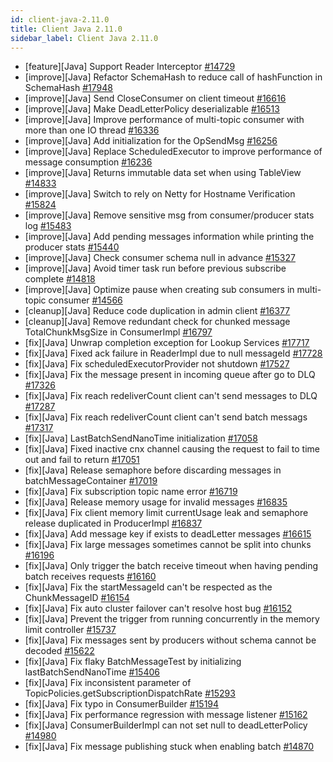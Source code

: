 ```yaml
---
id: client-java-2.11.0
title: Client Java 2.11.0
sidebar_label: Client Java 2.11.0
---
```


- [feature][Java] Support Reader Interceptor [#14729](https://github.com/apache/pulsar/pull/14729)
- [improve][Java] Refactor SchemaHash to reduce call of hashFunction in SchemaHash [#17948](https://github.com/apache/pulsar/pull/17948)
- [improve][Java] Send CloseConsumer on client timeout [#16616](https://github.com/apache/pulsar/pull/16616)
- [improve][Java] Make DeadLetterPolicy deserializable [#16513](https://github.com/apache/pulsar/pull/16513)
- [improve][Java] Improve performance of multi-topic consumer with more than one IO thread [#16336](https://github.com/apache/pulsar/pull/16336)
- [improve][Java] Add initialization for the OpSendMsg [#16256](https://github.com/apache/pulsar/pull/16256)
- [improve][Java] Replace ScheduledExecutor to improve performance of message consumption [#16236](https://github.com/apache/pulsar/pull/16236)
- [improve][Java] Returns immutable data set when using TableView [#14833](https://github.com/apache/pulsar/pull/14833)
- [improve][Java] Switch to rely on Netty for Hostname Verification [#15824](https://github.com/apache/pulsar/pull/15824)
- [improve][Java] Remove sensitive msg from consumer/producer stats log [#15483](https://github.com/apache/pulsar/pull/15483)
- [improve][Java] Add pending messages information while printing the producer stats [#15440](https://github.com/apache/pulsar/pull/15440)
- [improve][Java] Check consumer schema null in advance [#15327](https://github.com/apache/pulsar/pull/15327)
- [improve][Java] Avoid timer task run before previous subscribe complete [#14818](https://github.com/apache/pulsar/pull/14818)
- [improve][Java] Optimize pause when creating sub consumers in multi-topic consumer [#14566](https://github.com/apache/pulsar/pull/14566)
- [cleanup][Java] Reduce code duplication in admin client [#16377](https://github.com/apache/pulsar/pull/16377)
- [cleanup][Java] Remove redundant check for chunked message TotalChunkMsgSize in ConsumerImpl [#16797](https://github.com/apache/pulsar/pull/16797)
- [fix][Java] Unwrap completion exception for Lookup Services [#17717](https://github.com/apache/pulsar/pull/17717)
- [fix][Java] Fixed ack failure in ReaderImpl due to null messageId [#17728](https://github.com/apache/pulsar/pull/17728)
- [fix][Java] Fix scheduledExecutorProvider not shutdown [#17527](https://github.com/apache/pulsar/pull/17527)
- [fix][Java] Fix the message present in incoming queue after go to DLQ [#17326](https://github.com/apache/pulsar/pull/17326)
- [fix][Java] Fix reach redeliverCount client can't send messages to DLQ [#17287](https://github.com/apache/pulsar/pull/17287)
- [fix][Java] Fix reach redeliverCount client can't send batch messags [#17317](https://github.com/apache/pulsar/pull/17317)
- [fix][Java] LastBatchSendNanoTime initialization [#17058](https://github.com/apache/pulsar/pull/17058)
- [fix][Java] Fixed inactive cnx channel causing the request to fail to time out and fail to return [#17051](https://github.com/apache/pulsar/pull/17051)
- [fix][Java] Release semaphore before discarding messages in batchMessageContainer [#17019](https://github.com/apache/pulsar/pull/17019)
- [fix][Java] Fix subscription topic name error [#16719](https://github.com/apache/pulsar/pull/16719)
- [fix][Java] Release memory usage for invalid messages [#16835](https://github.com/apache/pulsar/pull/16835)
- [fix][Java] Fix client memory limit currentUsage leak and semaphore release duplicated in ProducerImpl [#16837](https://github.com/apache/pulsar/pull/16837)
- [fix][Java] Add message key if exists to deadLetter messages [#16615](https://github.com/apache/pulsar/pull/16615)
- [fix][Java] Fix large messages sometimes cannot be split into chunks [#16196](https://github.com/apache/pulsar/pull/16196)
- [fix][Java] Only trigger the batch receive timeout when having pending batch receives requests [#16160](https://github.com/apache/pulsar/pull/16160)
- [fix][Java] Fix the startMessageId can't be respected as the ChunkMessageID [#16154](https://github.com/apache/pulsar/pull/16154)
- [fix][Java] Fix auto cluster failover can't resolve host bug [#16152](https://github.com/apache/pulsar/pull/16152)
- [fix][Java] Prevent the trigger from running concurrently in the memory limit controller [#15737](https://github.com/apache/pulsar/pull/15737)
- [fix][Java] Fix messages sent by producers without schema cannot be decoded [#15622](https://github.com/apache/pulsar/pull/15622)
- [fix][Java] Fix flaky BatchMessageTest by initializing lastBatchSendNanoTime [#15406](https://github.com/apache/pulsar/pull/15406)
- [fix][Java] Fix inconsistent parameter of TopicPolicies.getSubscriptionDispatchRate [#15293](https://github.com/apache/pulsar/pull/15293)
- [fix][Java] Fix typo in ConsumerBuilder [#15194](https://github.com/apache/pulsar/pull/15194)
- [fix][Java] Fix performance regression with message listener [#15162](https://github.com/apache/pulsar/pull/15162)
- [fix][Java] ConsumerBuilderImpl can not set null to deadLetterPolicy [#14980](https://github.com/apache/pulsar/pull/14980)
- [fix][Java] Fix message publishing stuck when enabling batch [#14870](https://github.com/apache/pulsar/pull/14870)
